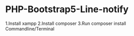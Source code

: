 # PHP-Bootstrap5-Line-notify
1.Install xampp
2.Install composer
3.Run composer install Commandline/Terminal
